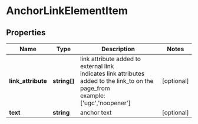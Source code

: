 # AnchorLinkElementItem

## Properties

| Name | Type | Description | Notes |
|------------ | ------------- | ------------- | -------------|
**link_attribute** | **string[]** | link attribute added to external link<br>indicates link attributes added to the link_to on the page_from<br>example:<br>['ugc','noopener'] |[optional]|
**text** | **string** | anchor text |[optional]|
